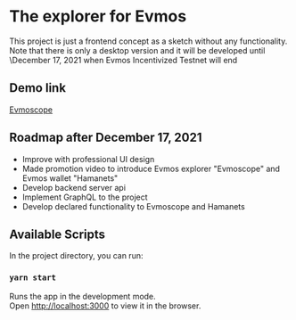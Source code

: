 # The explorer for Evmos

This project is just a frontend concept as a sketch without any functionality.\
Note that there is only a desktop version and it will be developed until \December 17, 2021 when Evmos Incentivized Testnet will end

## Demo link

[Evmoscope](https://evmoscope.stakebenefit.com/)

## Roadmap after December 17, 2021

- Improve with professional UI design
- Made promotion video to introduce Evmos explorer "Evmoscope" and Evmos wallet "Hamanets"
- Develop backend server api
- Implement GraphQL to the project
- Develop declared functionality to Evmoscope and Hamanets

## Available Scripts

In the project directory, you can run:

### `yarn start`

Runs the app in the development mode.\
Open [http://localhost:3000](http://localhost:3000) to view it in the browser.
